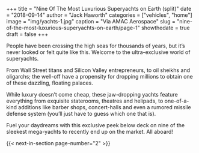 +++
title = "Nine Of The Most Luxurious Superyachts on Earth (split)"
date = "2018-09-14"
author = "Jack Haworth"
categories = ["vehicles", "home"]
image = "img/yachts-1.jpg"
caption = "Via AMAC Aerospace"
slug = "nine-of-the-most-luxurious-superyachts-on-earth/page-1"
showthedate = true
draft = false
+++

People have been crossing the high seas for thousands of years, but it’s never looked or felt quite like this. Welcome to the ultra-exclusive world of superyachts. 

From Wall Street titans and Silicon Valley entrepreneurs, to oil sheikhs and oligarchs; the well-off have a propensity for dropping millions to obtain one of these dazzling, floating palaces. 

While luxury doesn’t come cheap, these jaw-dropping yachts feature everything from exquisite staterooms, theatres and helipads, to one-of-a-kind additions like barber shops, concert-halls and even a rumored missile defense system (you’ll just have to guess which one that is). 

Fuel your daydreams with this exclusive peek below deck on nine of the sleekest mega-yachts to recently end up on the market. All aboard!

{{< next-in-section page-number="2" >}}